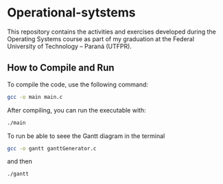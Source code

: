 # Operational-sytstems

This repository contains the activities and exercises developed during the Operating Systems course as part of my graduation at the Federal University of Technology – Paraná (UTFPR).

## How to Compile and Run

To compile the code, use the following command:

```bash
gcc -o main main.c
```

After compiling, you can run the executable with:

```bash
./main
```

To run be able to seee the Gantt diagram in the terminal

```bash
gcc -o gantt ganttGenerator.c
```

and then

```bash
./gantt
```
